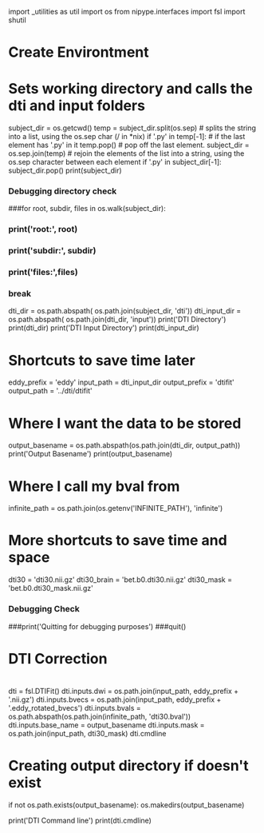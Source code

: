 import _utilities as util
import os
from nipype.interfaces import fsl
import shutil

#
# Create Environtment
#

# Sets working directory and calls the dti and input folders

subject_dir = os.getcwd()
temp = subject_dir.split(os.sep)  # splits the string into a list, using the os.sep char (/ in *nix)
if '.py' in temp[-1]:  # if the last element has '.py' in it
   temp.pop()  # pop off the last element.
subject_dir = os.sep.join(temp)  # rejoin the elements of the list into a string, using the os.sep character between each element
if '.py' in subject_dir[-1]:
   subject_dir.pop()
print(subject_dir)
### Debugging directory check
###for root, subdir, files in os.walk(subject_dir):
###    print('root:', root)
###    print('subdir:', subdir)
###    print('files:',files)
###    break
dti_dir = os.path.abspath( os.path.join(subject_dir, 'dti'))
dti_input_dir = os.path.abspath( os.path.join(dti_dir, 'input'))
print('DTI Directory')
print(dti_dir)
print('DTI Input Directory')
print(dti_input_dir)

# Shortcuts to save time later
eddy_prefix    = 'eddy'
input_path      = dti_input_dir
output_prefix   = 'dtifit'
output_path     = '../dti/dtifit'

# Where I want the data to be stored
output_basename = os.path.abspath(os.path.join(dti_dir, output_path))
print('Output Basename')
print(output_basename)

# Where I call my bval from
infinite_path = os.path.join(os.getenv('INFINITE_PATH'), 'infinite')

# More shortcuts to save time and space
dti30 = 'dti30.nii.gz'
dti30_brain = 'bet.b0.dti30.nii.gz'
dti30_mask = 'bet.b0.dti30_mask.nii.gz'
### Debugging Check
###print('Quitting for debugging purposes')
###quit()

#
# DTI Correction
#

dti = fsl.DTIFit()
dti.inputs.dwi = os.path.join(input_path, eddy_prefix + '.nii.gz')
dti.inputs.bvecs = os.path.join(input_path, eddy_prefix + '.eddy_rotated_bvecs')
dti.inputs.bvals = os.path.abspath(os.path.join(infinite_path, 'dti30.bval')) 
dti.inputs.base_name = output_basename
dti.inputs.mask = os.path.join(input_path, dti30_mask)
dti.cmdline

# Creating output directory if doesn't exist
if not os.path.exists(output_basename):
	os.makedirs(output_basename)

print('DTI Command line')
print(dti.cmdline)
